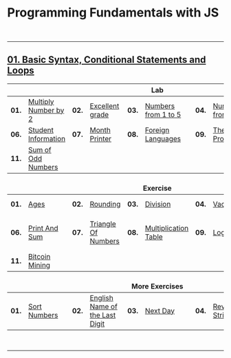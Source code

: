 # Programming Fundamentals with JS

<br/>

---

## <a href="https://github.com/radrex/SoftuniCourses/tree/master/Programming%20Fundamentals/JS/Fundamentals/01.Basic%20Syntax%2C%20Conditional%20Statements%20and%20Loops">01. Basic Syntax, Conditional Statements and Loops</a>

<table>
  <thead>
    <tr>
      <th colspan="10" style="text-align:center;">Lab</th>
    </tr>
  </thead>
  <tbody>
    <tr>
      <td><b>01.</b></td>
      <td><a href="https://github.com/radrex/SoftuniCourses/blob/master/Programming%20Fundamentals/JS/Fundamentals/01.Basic%20Syntax%2C%20Conditional%20Statements%20and%20Loops/Lab/p01_MultiplyNumberBy2.js">Multiply Number by 2</a></td>
      <td><b>02.</b></td>
      <td><a href="https://github.com/radrex/SoftuniCourses/blob/master/Programming%20Fundamentals/JS/Fundamentals/01.Basic%20Syntax%2C%20Conditional%20Statements%20and%20Loops/Lab/p02_ExcellentGrade.js">Excellent grade</a></td>
      <td><b>03.</b></td>
      <td><a href="https://github.com/radrex/SoftuniCourses/blob/master/Programming%20Fundamentals/JS/Fundamentals/01.Basic%20Syntax%2C%20Conditional%20Statements%20and%20Loops/Lab/p03_NumbersFrom1To5.js">Numbers from 1 to 5</a></td>
      <td><b>04.</b></td>
      <td><a href="https://github.com/radrex/SoftuniCourses/blob/master/Programming%20Fundamentals/JS/Fundamentals/01.Basic%20Syntax%2C%20Conditional%20Statements%20and%20Loops/Lab/p04_NumbersFromNTo1.js">Numbers from N to 1</a></td>
      <td><b>05.</b></td>
      <td><a href="https://github.com/radrex/SoftuniCourses/blob/master/Programming%20Fundamentals/JS/Fundamentals/01.Basic%20Syntax%2C%20Conditional%20Statements%20and%20Loops/Lab/p05_NumbersFromMToN.js">Numbers from M to N</a></td>
    </tr>
    <tr>
      <td><b>06.</b></td>
      <td><a href="https://github.com/radrex/SoftuniCourses/blob/master/Programming%20Fundamentals/JS/Fundamentals/01.Basic%20Syntax%2C%20Conditional%20Statements%20and%20Loops/Lab/p06_StudentInformation.js">Student Information</a></td>
      <td><b>07.</b></td>
      <td><a href="https://github.com/radrex/SoftuniCourses/blob/master/Programming%20Fundamentals/JS/Fundamentals/01.Basic%20Syntax%2C%20Conditional%20Statements%20and%20Loops/Lab/p07_MonthPrinter.js">Month Printer</a></td>
      <td><b>08.</b></td>
      <td><a href="https://github.com/radrex/SoftuniCourses/blob/master/Programming%20Fundamentals/JS/Fundamentals/01.Basic%20Syntax%2C%20Conditional%20Statements%20and%20Loops/Lab/p08_ForeignLanguages.js">Foreign Languages</a></td>
      <td><b>09.</b></td>
      <td><a href="https://github.com/radrex/SoftuniCourses/blob/master/Programming%20Fundamentals/JS/Fundamentals/01.Basic%20Syntax%2C%20Conditional%20Statements%20and%20Loops/Lab/p09_TheatrePromotions.js">Theatre Promotions</a></td>
      <td><b>10.</b></td>
      <td><a href="https://github.com/radrex/SoftuniCourses/blob/master/Programming%20Fundamentals/JS/Fundamentals/01.Basic%20Syntax%2C%20Conditional%20Statements%20and%20Loops/Lab/p10_DivisibleBy3.js">Divisible by 3</a></td>
    </tr>
    <tr>
      <td><b>11.</b></td>
      <td><a href="https://github.com/radrex/SoftuniCourses/blob/master/Programming%20Fundamentals/JS/Fundamentals/01.Basic%20Syntax%2C%20Conditional%20Statements%20and%20Loops/Lab/p11_SumOfOddNumbers.js">Sum of Odd Numbers</a></td>
      <td colspan="8"></td>
    </tr>
  </tbody>
  <thead>
    <tr>
      <th colspan="10" style="text-align:center;"><br>Exercise</th>
    </tr>
  </thead>
  <tbody>
    <tr>
      <td><b>01.</b></td>
      <td><a href="https://github.com/radrex/SoftuniCourses/blob/master/Programming%20Fundamentals/JS/Fundamentals/01.Basic%20Syntax%2C%20Conditional%20Statements%20and%20Loops/Exercise/p01_Ages.js">Ages</a></td>
      <td><b>02.</b></td>
      <td><a href="https://github.com/radrex/SoftuniCourses/blob/master/Programming%20Fundamentals/JS/Fundamentals/01.Basic%20Syntax%2C%20Conditional%20Statements%20and%20Loops/Exercise/p02_Rounding.js">Rounding</a></td>
      <td><b>03.</b></td>
      <td><a href="https://github.com/radrex/SoftuniCourses/blob/master/Programming%20Fundamentals/JS/Fundamentals/01.Basic%20Syntax%2C%20Conditional%20Statements%20and%20Loops/Exercise/p03_Division.js">Division</a></td>
      <td><b>04.</b></td>
      <td><a href="https://github.com/radrex/SoftuniCourses/blob/master/Programming%20Fundamentals/JS/Fundamentals/01.Basic%20Syntax%2C%20Conditional%20Statements%20and%20Loops/Exercise/p04_Vacation.js">Vacation</a></td>
      <td><b>05.</b></td>
      <td><a href="https://github.com/radrex/SoftuniCourses/blob/master/Programming%20Fundamentals/JS/Fundamentals/01.Basic%20Syntax%2C%20Conditional%20Statements%20and%20Loops/Exercise/p05_LeapYear.js">Leap Year</a></td>
    </tr>
    <tr>
      <td><b>06.</b></td>
      <td><a href="https://github.com/radrex/SoftuniCourses/blob/master/Programming%20Fundamentals/JS/Fundamentals/01.Basic%20Syntax%2C%20Conditional%20Statements%20and%20Loops/Exercise/p06_PrintAndSum.js">Print And Sum</a></td>
      <td><b>07.</b></td>
      <td><a href="https://github.com/radrex/SoftuniCourses/blob/master/Programming%20Fundamentals/JS/Fundamentals/01.Basic%20Syntax%2C%20Conditional%20Statements%20and%20Loops/Exercise/p07_TriangleOfNumbers.js">Triangle Of Numbers</a></td>
      <td><b>08.</b></td>
      <td><a href="https://github.com/radrex/SoftuniCourses/blob/master/Programming%20Fundamentals/JS/Fundamentals/01.Basic%20Syntax%2C%20Conditional%20Statements%20and%20Loops/Exercise/p08_MultiplicationTable.js">Multiplication Table</a></td>
      <td><b>09.</b></td>
      <td><a href="https://github.com/radrex/SoftuniCourses/blob/master/Programming%20Fundamentals/JS/Fundamentals/01.Basic%20Syntax%2C%20Conditional%20Statements%20and%20Loops/Exercise/p09_Login.js">Login</a></td>
      <td><b>10.</b></td>
      <td><a href="https://github.com/radrex/SoftuniCourses/blob/master/Programming%20Fundamentals/JS/Fundamentals/01.Basic%20Syntax%2C%20Conditional%20Statements%20and%20Loops/Exercise/p10_ThePyramidOfKingDjoser.js">The Pyramid Of King Djoser</a></td>
    </tr>
    <tr>
      <td><b>11.</b></td>
      <td><a href="https://github.com/radrex/SoftuniCourses/blob/master/Programming%20Fundamentals/JS/Fundamentals/01.Basic%20Syntax%2C%20Conditional%20Statements%20and%20Loops/Exercise/p11_BitcoinMining.js">Bitcoin Mining</a></td>
      <td colspan="8"></td>
    </tr>
  </tbody>
  <thead>
    <tr>
      <th colspan="10" style="text-align:center;"><br>More Exercises</th>
    </tr>
  </thead>
  <tbody>
    <tr>
      <td><b>01.</b></td>
      <td><a href="https://github.com/radrex/SoftuniCourses/blob/master/Programming%20Fundamentals/JS/Fundamentals/01.Basic%20Syntax%2C%20Conditional%20Statements%20and%20Loops/%5BMoreExercises%5D/p01_SortNumbers.js">Sort Numbers</a></td>
      <td><b>02.</b></td>
      <td><a href="https://github.com/radrex/SoftuniCourses/blob/master/Programming%20Fundamentals/JS/Fundamentals/01.Basic%20Syntax%2C%20Conditional%20Statements%20and%20Loops/%5BMoreExercises%5D/p02_EnglishNameOfTheLastDigit.js">English Name of the Last Digit</a></td>
      <td><b>03.</b></td>
      <td><a href="https://github.com/radrex/SoftuniCourses/blob/master/Programming%20Fundamentals/JS/Fundamentals/01.Basic%20Syntax%2C%20Conditional%20Statements%20and%20Loops/%5BMoreExercises%5D/p03_NextDay.js">Next Day</a></td>
      <td><b>04.</b></td>
      <td><a href="https://github.com/radrex/SoftuniCourses/blob/master/Programming%20Fundamentals/JS/Fundamentals/01.Basic%20Syntax%2C%20Conditional%20Statements%20and%20Loops/%5BMoreExercises%5D/p04_ReverseString.js">Reverse String</a></td>
      <td><b>05.</b></td>
      <td><a href="https://github.com/radrex/SoftuniCourses/blob/master/Programming%20Fundamentals/JS/Fundamentals/01.Basic%20Syntax%2C%20Conditional%20Statements%20and%20Loops/%5BMoreExercises%5D/p05_DistanceBetweenPoints.js">Distance between Points</a></td>
    </tr>
  </tbody>
</table>
<br/>

---

